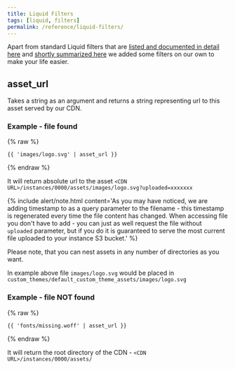 ```yaml
---
title: Liquid Filters
tags: [liquid, filters]
permalink: /reference/liquid-filters/
---
```


Apart from standard Liquid filters that are [listed and documented in detail here](https://shopify.github.io/liquid/) and [shortly summarized here](https://github.com/Shopify/liquid/wiki/Liquid-for-Designers#standard-filters) we added some filters on our own to make your life easier.


## asset_url

Takes a string as an argument and returns a string representing url to this asset served by our CDN.

### Example - file found 
{% raw %}
```liquid
{{ 'images/logo.svg' | asset_url }}
```
{% endraw %}

It will return absolute url to the asset
`<CDN URL>/instances/0000/assets/images/logo.svg?uploaded=xxxxxxx`

{% include alert/note.html content='As you may have noticed, we are adding timestamp to as a query parameter to the filename - this timestamp is regenerated every time the file content has changed. When accessing file you don\'t have to add - you can just as well request the file without `uploaded` parameter, but if you do it is guaranteed to serve the most current file uploaded to your instance S3 bucket.' %}


Please note, that you can nest assets in any number of directories as you want.

In example above file `images/logo.svg` would be placed in `custom_themes/default_custom_theme_assets/images/logo.svg`


### Example - file NOT found 
{% raw %}
```liquid
{{ 'fonts/missing.woff' | asset_url }}
```
{% endraw %}

It will return the root directory of the CDN - `<CDN URL>/instances/0000/assets/`
